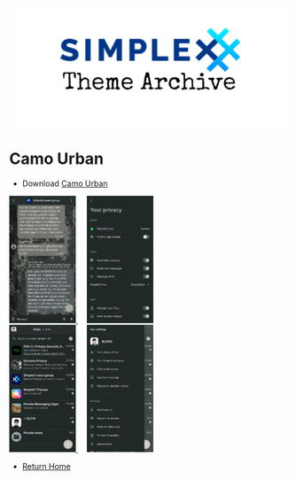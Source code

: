![SxC Theme Archive Banner](../resources/SxC_themeBanner.jpg)

# Camo Urban

* Download [Camo Urban](../themes/SxC_camoUrban.theme)

<a href="../screenshots/SxC_camoUrban01.jpg" target="_blank">
	<img src="../screenshots/SxC_camoUrban01.jpg" width="120">
</a>&nbsp;&nbsp;&nbsp;
<a href="../screenshots/SxC_camoUrban02.jpg" target="_blank">
	<img src="../screenshots/SxC_camoUrban02.jpg" width="120">
</a>
<br>
<a href="../screenshots/SxC_camoUrban03.jpg" target="_blank">
	<img src="../screenshots/SxC_camoUrban03.jpg" width="120">
</a>&nbsp;&nbsp;&nbsp;
<a href="../screenshots/SxC_camoUrban04.jpg" target="_blank">
	<img src="../screenshots/SxC_camoUrban04.jpg" width="120">
</a>

* [Return Home](../)

